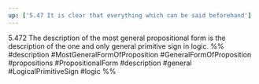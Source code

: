 ```yaml
---
up: ['5.47 It is clear that everything which can be said beforehand']
---
```

5.472 The description of the most general propositional form is the description of the one and only general primitive sign in logic.
%%
#description #MostGeneralFormOfProposition #GeneralFormOfProposition #propositions #PropositionalForm #description #general #LogicalPrimitiveSign #logic %%